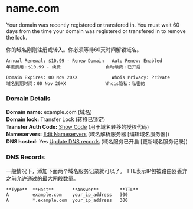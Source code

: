 
# name.com

Your domain was recently registered or transfered in.
You must wait 60 days from the time your domain was registered or transfered in to remove the lock.

你的域名刚刚注册或转入。你必须等待60天时间解锁域名。

```
Annual Renewal: $10.99 - Renew Domain   Auto Renew: Enabled
年度费用：$10.99 - 续费                 自动续费：已开启

Domain Expires: 00 Nov 20XX             Whois Privacy: Private
域名到期时间：00 Nov 20XX               Whois隐私：私密的
```

### Domain Details

**Domain name:** example.com                                   (域名)  
**Domain lock:** Transfer Lock                                 (转移已锁定)  
**Transfer Auth Code:** [Show Code](./domain-name.md)          (用于域名转移的授权代码)  
**Nameservers:** [Edit Nameservers](./domain-name.md)          (域名解析服务器 [编辑域名服务器])  
**DNS hosted:** Yes [Update DNS records](./domain-name.md)     (域名服务已开启 [更新域名服务记录])  


### DNS Records

一般情况下，添加下面两个域名服务记录就可以了。
TTL表示IP包被路由器丢弃之前允许通过的最大网段数量。
```markdown
**Type**  **Host**       **Answer**        **TTL**
A         example.com    your_ip_address   300
A         *.example.com  your_ip_address   300
```
